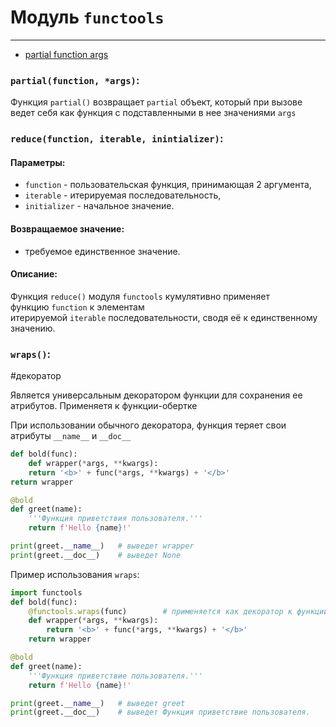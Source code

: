 # Модуль `functools`
***
- [partial function args](#partial%20function%20args)

### `partial(function, *args)`:
Функция `partial()` возвращает `partial` объект, который при вызове ведет себя как функция c подставленными в нее значениями `args`

### `reduce(function, iterable, inintializer)`:
#### Параметры:

-   `function` - пользовательская функция, принимающая 2 аргумента,
-   `iterable` - итерируемая последовательность,
-   `initializer` - начальное значение.

#### Возвращаемое значение:
-   требуемое единственное значение.

#### Описание:

Функция `reduce()` модуля `functools` кумулятивно применяет функцию `function` к элементам итерируемой `iterable` последовательности, сводя её к единственному значению.

### `wraps()`:
#декоратор

Является универсальным декоратором функции для сохранения ее атрибутов. Применяетя к функции-обертке

При использовании обычного декоратора, функция теряет свои атрибуты `__name__` и `__doc__`
```python
def bold(func): 
	def wrapper(*args, **kwargs): 
	return '<b>' + func(*args, **kwargs) + '</b>' 
return wrapper 

@bold 
def greet(name): 
	'''Функция приветствия пользователя.''' 
	return f'Hello {name}!' 

print(greet.__name__)   # выведет wrapper
print(greet.__doc__)    # выведет None
```

Пример использования `wraps`:
```python
import functools 
def bold(func): 
	@functools.wraps(func)        # применяется как декоратор к функции-обертке
	def wrapper(*args, **kwargs): 
		return '<b>' + func(*args, **kwargs) + '</b>' 
	return wrapper 

@bold 
def greet(name): 
	'''Функция приветствие пользователя.''' 
	return f'Hello {name}!' 

print(greet.__name__)   # выведет greet
print(greet.__doc__)    # выведет Функция приветствие пользователя.
```